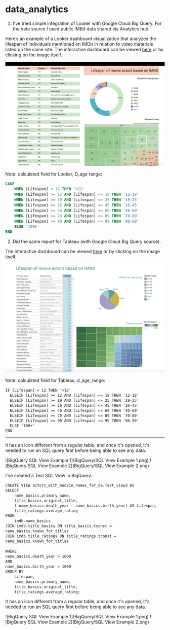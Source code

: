 # data_analytics

1. I've tried simple integration of Looker with Google Cloud Big Query. For the data source I used public IMBd data shared via Analytics hub. 

Here’s an example of a Looker dashboard visualization that analyzes the lifespan of individuals mentioned on IMDb in relation to video materials listed on the same site. The interactive dashboard can be viewed [here](https://lookerstudio.google.com/embed/reporting/15deb2b7-387a-4cfd-9e1e-d1747ec0bafc/page/NFd8D) or by clicking on the image itself.

[![Looker Dashboard Example (IMDb)](Visualisation/Looker_imbd_example.png)](https://lookerstudio.google.com/embed/reporting/15deb2b7-387a-4cfd-9e1e-d1747ec0bafc/page/NFd8D)

Note: calculated field for Looker, D_age range:
```sql
CASE 
    WHEN [Lifespan] < 12 THEN '<12'
    WHEN [Lifespan] >= 12 AND [Lifespan] <= 18 THEN '12-18'
    WHEN [Lifespan] >= 19 AND [Lifespan] <= 25 THEN '19-25'
    WHEN [Lifespan] >= 26 AND [Lifespan] <= 45 THEN '26-45'
    WHEN [Lifespan] >= 46 AND [Lifespan] <= 69 THEN '46-69'
    WHEN [Lifespan] >= 70 AND [Lifespan] <= 89 THEN '70-89'
    WHEN [Lifespan] >= 90 AND [Lifespan] <= 99 THEN '90-99'
    ELSE '100+'
END
```


2. Did the same report for Tableau (with Google Cloud Big Query source).

The interactive dashboard can be viewed [here](https://public.tableau.com/app/profile/tanya.saburova/viz/BigQuery_IMBD/Dashboard1?publish=yes) or by clicking on the image itself.

[![Tableau Dashboard Example (IMDb)](Visualisation/Tableau_imbd_example.png)](https://public.tableau.com/app/profile/tanya.saburova/viz/BigQuery_IMBD/Dashboard1?publish=yes)

Note: calculated field for Tableau, d_age_range:
```
IF [Lifespan] < 12 THEN '<12'
  ELSEIF [Lifespan] >= 12 AND [Lifespan] <= 18 THEN '12-18'
  ELSEIF [Lifespan] >= 19 AND [Lifespan] <= 25 THEN '19-25'
  ELSEIF [Lifespan] >= 26 AND [Lifespan] <= 45 THEN '26-45'
  ELSEIF [Lifespan] >= 46 AND [Lifespan] <= 69 THEN '46-69'
  ELSEIF [Lifespan] >= 70 AND [Lifespan] <= 89 THEN '70-89'
  ELSEIF [Lifespan] >= 90 AND [Lifespan] <= 99 THEN '90-99'
  ELSE '100+'
END
```
___________________________________________________________
It has an icon different from a regular table, and once it's opened, it's needed to run an SQL query first before being able to see any data.

![BigQuery SQL View Example 1](BigQuery/SQL View Example 1.png)
![BigQuery SQL View Example 2](BigQuery/SQL View Example 2.png)

I've created a Test SQL View in BigQuery.  : 
```
CREATE VIEW actors_with_moovie_names_for_da.Test_view3 AS
SELECT
    name_basics.primary_name,
    title_basics.original_title,
    ( name_basics.death_year - name_basics.birth_year) AS Lifespan,
    title_ratings.average_rating
FROM
    imdb.name_basics
JOIN imdb.title_basics ON title_basics.tconst = name_basics.known_for_titles
JOIN imdb.title_ratings ON title_ratings.tconst = name_basics.known_for_titles

WHERE 
name_basics.death_year > 1000
AND 
name_basics.birth_year > 1000
GROUP BY
    Lifespan,
    name_basics.primary_name,
    title_basics.original_title,
    title_ratings.average_rating;
```

It has an icon different from a regular table, and once it's opened, it's needed to run an SQL query first before being able to see any data.

![BigQuery SQL View Example 1](BigQuery/SQL View Example 1.png)
![BigQuery SQL View Example 2](BigQuery/SQL View Example 2.png)
